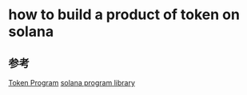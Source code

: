 # how to build a product of token on solana

## 参考
[Token Program](https://spl.solana.com/token)
[solana program library](https://github.com/solana-labs/solana-program-library)